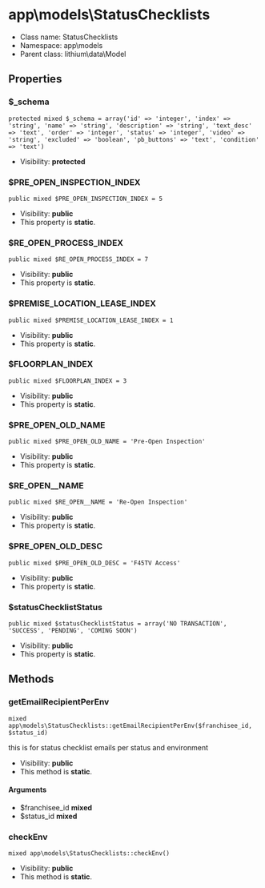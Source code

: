 app\models\StatusChecklists
===============






* Class name: StatusChecklists
* Namespace: app\models
* Parent class: lithium\data\Model





Properties
----------


### $_schema

    protected mixed $_schema = array('id' => 'integer', 'index' => 'string', 'name' => 'string', 'description' => 'string', 'text_desc' => 'text', 'order' => 'integer', 'status' => 'integer', 'video' => 'string', 'excluded' => 'boolean', 'pb_buttons' => 'text', 'condition' => 'text')





* Visibility: **protected**


### $PRE_OPEN_INSPECTION_INDEX

    public mixed $PRE_OPEN_INSPECTION_INDEX = 5





* Visibility: **public**
* This property is **static**.


### $RE_OPEN_PROCESS_INDEX

    public mixed $RE_OPEN_PROCESS_INDEX = 7





* Visibility: **public**
* This property is **static**.


### $PREMISE_LOCATION_LEASE_INDEX

    public mixed $PREMISE_LOCATION_LEASE_INDEX = 1





* Visibility: **public**
* This property is **static**.


### $FLOORPLAN_INDEX

    public mixed $FLOORPLAN_INDEX = 3





* Visibility: **public**
* This property is **static**.


### $PRE_OPEN_OLD_NAME

    public mixed $PRE_OPEN_OLD_NAME = 'Pre-Open Inspection'





* Visibility: **public**
* This property is **static**.


### $RE_OPEN__NAME

    public mixed $RE_OPEN__NAME = 'Re-Open Inspection'





* Visibility: **public**
* This property is **static**.


### $PRE_OPEN_OLD_DESC

    public mixed $PRE_OPEN_OLD_DESC = 'F45TV Access'





* Visibility: **public**
* This property is **static**.


### $statusChecklistStatus

    public mixed $statusChecklistStatus = array('NO TRANSACTION', 'SUCCESS', 'PENDING', 'COMING SOON')





* Visibility: **public**
* This property is **static**.


Methods
-------


### getEmailRecipientPerEnv

    mixed app\models\StatusChecklists::getEmailRecipientPerEnv($franchisee_id, $status_id)

this is for status checklist emails per status and environment



* Visibility: **public**
* This method is **static**.


#### Arguments
* $franchisee_id **mixed**
* $status_id **mixed**



### checkEnv

    mixed app\models\StatusChecklists::checkEnv()





* Visibility: **public**
* This method is **static**.



